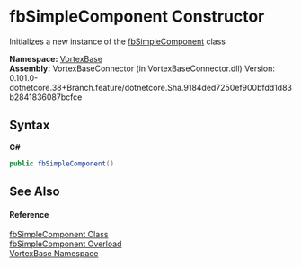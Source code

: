 # fbSimpleComponent Constructor 
 

Initializes a new instance of the <a href="T_VortexBase_fbSimpleComponent.md">fbSimpleComponent</a> class

**Namespace:**&nbsp;<a href="N_VortexBase.md">VortexBase</a><br />**Assembly:**&nbsp;VortexBaseConnector (in VortexBaseConnector.dll) Version: 0.101.0-dotnetcore.38+Branch.feature/dotnetcore.Sha.9184ded7250ef900bfdd1d83b2841836087bcfce

## Syntax

**C#**<br />
``` C#
public fbSimpleComponent()
```


## See Also


#### Reference
<a href="T_VortexBase_fbSimpleComponent.md">fbSimpleComponent Class</a><br /><a href="Overload_VortexBase_fbSimpleComponent__ctor.md">fbSimpleComponent Overload</a><br /><a href="N_VortexBase.md">VortexBase Namespace</a><br />